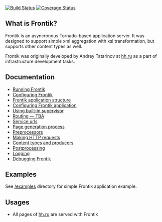 [![Build Status](https://travis-ci.org/hhru/frontik.svg?branch=master)](https://travis-ci.org/hhru/frontik)
[![Coverage Status](https://coveralls.io/repos/github/hhru/frontik/badge.svg?branch=master)](https://coveralls.io/github/hhru/frontik?branch=master)

## What is Frontik?

Frontik is an asyncronous Tornado-based application server. It was designed to support simple xml aggregation with xsl
transformation, but supports other content types as well.

Frontik was originally developed by Andrey Tatarinov at [hh.ru](http://hh.ru/) as a part of infrastructure development tasks.

## Documentation

* [Running Frontik](/docs/running.md)
* [Configuring Frontik](/docs/config.md)
* [Frontik application structure](/docs/frontik-app.md)
* [Configuring Frontik application](/docs/config-app.md)
* [Using built-in supervisor](/docs/supervisor.md).
* [Routing — TBA](/docs/routing.md)
* [Service urls](/docs/service-urls.md)
* [Page generation process](/docs/page-generation.md)
* [Preprocessors](/docs/preprocessors.md)
* [Making HTTP requests](/docs/http-client.md)
* [Content types and producers](/docs/producers.md)
* [Postprocessing](/docs/postprocessing.md)
* [Logging](/docs/logging.md)
* [Debugging Frontik](/docs/debug.md)

## Examples

See [/examples](/examples) directory for simple Frontik application example.

## Usages

  * All pages of [hh.ru](http://hh.ru/) are served with Frontik
